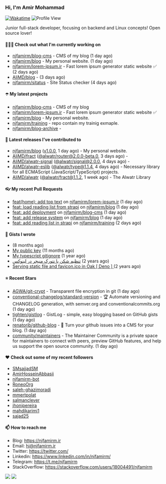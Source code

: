 ### Hi, I'm Amir Mohammad
[![Wakatime](https://wakatime.com/badge/user/68776a95-d771-48a4-a960-90136239e4fd.svg)](https://wakatime.com/@68776a95-d771-48a4-a960-90136239e4fd)
![Profile View](https://komarev.com/ghpvc/?username=njfamirm)

Junior full-stack developer, focusing on backend and Linux concepts!
Open source lover!

#### 👨🏻‍💻 Check out what I'm currently working on

- [njfamirm/blog-cms](https://github.com/njfamirm/blog-cms) - CMS of my blog (1 day ago)
- [njfamirm/blog](https://github.com/njfamirm/blog) - My personal website. (1 day ago)
- [njfamirm/lorem-ipsum.ir](https://github.com/njfamirm/lorem-ipsum.ir) - Fast lorem ipsum generator static website ✅ (2 days ago)
- [AliMD/blog](https://github.com/AliMD/blog) -  (3 days ago)
- [njfamirm/sitatus](https://github.com/njfamirm/sitatus) - Site Status checker (4 days ago)

#### ☂️ My latest projects

- [njfamirm/blog-cms](https://github.com/njfamirm/blog-cms) - CMS of my blog
- [njfamirm/lorem-ipsum.ir](https://github.com/njfamirm/lorem-ipsum.ir) - Fast lorem ipsum generator static website ✅
- [njfamirm/blog](https://github.com/njfamirm/blog) - My personal website.
- [njfamirm/training](https://github.com/njfamirm/training) - repo contain my trainig exmaple.
- [njfamirm/blog-archive](https://github.com/njfamirm/blog-archive) - 

#### 🎉 Latest releases I've contributed to

- [njfamirm/blog](https://github.com/njfamirm/blog) ([v1.0.0](https://github.com/njfamirm/blog/releases/tag/v1.0.0), 1 day ago) - My personal website.
- [AliMD/fract](https://github.com/AliMD/fract) ([@alwatr/router@2.0.0-beta.0](https://github.com/AliMD/fract/releases/tag/%40alwatr/router%402.0.0-beta.0), 3 days ago) - 
- [AliMD/alwatr-signal](https://github.com/AliMD/alwatr-signal) ([@alwatr/signal@2.0.0](https://github.com/AliMD/alwatr-signal/releases/tag/%40alwatr/signal%402.0.0), 4 days ago) - 
- [AliMD/alwatr-eslib](https://github.com/AliMD/alwatr-eslib) ([@alwatr/type@1.1.4](https://github.com/AliMD/alwatr-eslib/releases/tag/%40alwatr/type%401.1.4), 4 days ago) - Necessary library for all ECMAScript (JavaScript/TypeScript) projects.
- [AliMD/alwatr](https://github.com/AliMD/alwatr) ([@alwatr/fract@1.1.2](https://github.com/AliMD/alwatr/releases/tag/%40alwatr/fract%401.1.2), 1 week ago) - The Alwatr Library

#### 👓 My recent Pull Requests

- [feat(home): add top text](https://github.com/njfamirm/lorem-ipsum.ir/pull/35) on [njfamirm/lorem-ipsum.ir](https://github.com/njfamirm/lorem-ipsum.ir) (1 day ago)
- [feat: load reading list from strapi](https://github.com/njfamirm/blog/pull/48) on [njfamirm/blog](https://github.com/njfamirm/blog) (1 day ago)
- [feat: add deployment](https://github.com/njfamirm/blog-cms/pull/2) on [njfamirm/blog-cms](https://github.com/njfamirm/blog-cms) (1 day ago)
- [feat: add release system](https://github.com/njfamirm/blog/pull/37) on [njfamirm/blog](https://github.com/njfamirm/blog) (1 day ago)
- [feat: add reading list in strapi](https://github.com/njfamirm/training/pull/3) on [njfamirm/training](https://github.com/njfamirm/training) (2 days ago)

#### 📓 Gists I wrote

- [](https://gist.github.com/022d07ecd84e69ad31ef0bcd32d86b59) (8 months ago)
- [My public key](https://gist.github.com/879f720c9ca74a0934ce571b7285ed34) (11 months ago)
- [My typescript gitignore](https://gist.github.com/6a40b1912daab3f91a02a7b53f3f76c3) (1 year ago)
- [تنظیم شکن با نتورک منیجر در لینوکس](https://gist.github.com/cc40c344e89bdcdf77085cbf1fc05162) (2 years ago)
- [Serving static file and favicon.ico in Oak [ Deno ] ](https://gist.github.com/9bcaca2b6a672e729c099193b4aafe9f) (2 years ago)

#### ⭐ Recent Stars

- [AGWA/git-crypt](https://github.com/AGWA/git-crypt) - Transparent file encryption in git (1 day ago)
- [conventional-changelog/standard-version](https://github.com/conventional-changelog/standard-version) - :trophy: Automate versioning and CHANGELOG generation, with semver.org and conventionalcommits.org (1 day ago)
- [tighten/gistlog](https://github.com/tighten/gistlog) - GistLog - simple, easy blogging based on GitHub gists (1 day ago)
- [renatorib/github-blog](https://github.com/renatorib/github-blog) - :octopus: Turn your github issues into a CMS for your blog. (1 day ago)
- [community/maintainers](https://github.com/community/maintainers) - The Maintainer Community is a private space for maintainers to connect with peers, preview GitHub features, and help us support the open source community. (1 day ago)

#### ♥️ Check out some of my recent followers

- [SMsajjadSM](https://github.com/SMsajjadSM)
- [AmirHosseinAbbasii](https://github.com/AmirHosseinAbbasii)
- [njfamirm-bot](https://github.com/njfamirm-bot)
- [RoneoOrg](https://github.com/RoneoOrg)
- [saleh-ghazimoradi](https://github.com/saleh-ghazimoradi)
- [mmertpolat](https://github.com/mmertpolat)
- [salmanclever](https://github.com/salmanclever)
- [jhonipereira](https://github.com/jhonipereira)
- [mahdikarimi1](https://github.com/mahdikarimi1)
- [sajad25](https://github.com/sajad25)

#### 📫 How to reach me

- Blog: https://njfamirm.ir
- Email: hi@njfamirm.ir
- Twitter: https://twitter.com/
- Linkedin: https://www.linkedin.com/in/njfamirm/
- Telegram: https://t.me/njfamirm
- StackOverflow: https://stackoverflow.com/users/18004491/njfamirm

![](http://github-profile-summary-cards.vercel.app/api/cards/profile-details?username=njfamirm&theme=transparent)
![](https://github-profile-summary-cards.vercel.app/api/cards/productive-time?username=njfamirm&theme=transparent&utcOffset=3.50)
